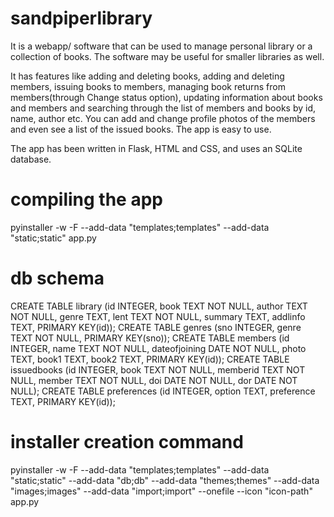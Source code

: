 # sandpiperlibrary
It is a webapp/ software that can be used to manage personal library or a collection of books. The software may be useful for smaller libraries as well.

It has features like adding and deleting books, adding and deleting members, issuing books to members, managing book returns from members(through Change status option), updating information about books and members and searching through the list of members and books by id, name, author etc.
You can add and change profile photos of the members and even see a list of the issued books. The app is easy to use.

The app has been written in Flask, HTML and CSS, and uses an SQLite database.


# compiling the app
pyinstaller -w -F --add-data "templates;templates" --add-data "static;static" app.py

# db schema
CREATE TABLE library (id INTEGER, book TEXT NOT NULL, author TEXT NOT NULL, genre TEXT, lent TEXT NOT NULL, summary TEXT, addlinfo TEXT, PRIMARY KEY(id));
CREATE TABLE genres (sno INTEGER, genre TEXT NOT NULL, PRIMARY KEY(sno));
CREATE TABLE members (id INTEGER, name TEXT NOT NULL, dateofjoining DATE NOT NULL, photo TEXT, book1 TEXT, book2 TEXT, PRIMARY KEY(id));
CREATE TABLE issuedbooks (id INTEGER, book TEXT NOT NULL, memberid TEXT NOT NULL, member TEXT NOT NULL, doi DATE NOT NULL, dor DATE NOT NULL);
CREATE TABLE preferences (id INTEGER, option TEXT, preference TEXT, PRIMARY KEY(id));

# installer creation command
pyinstaller -w -F --add-data "templates;templates" --add-data "static;static" --add-data "db;db" --add-data "themes;themes" --add-data "images;images" --add-data "import;import" --onefile --icon "icon-path" app.py